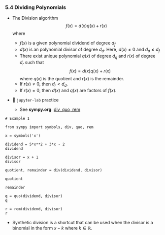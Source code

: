 ### 5.4 Dividing Polynomials

- The Division algorithm
$$ f(x) = d(x) q(x) + r(x) $$
where 
    - $f(x)$ is a given polynomial dividend of degree $d_f$
    - $d(x)$ is an polynomial divisor of degree $d_d$. Here, $d(x) \neq 0$ and $d_d \leq d_f$
     - There exist unique polynomial $q(x)$  of degree $d_q$ and $r(x)$ of degree $d_r$ such that
$$ f(x) = d(x)q(x) + r(x) $$
where $q(x)$ is the quotient and $r(x)$ is the remainder.
    - If $r(x) \neq 0$, then $d_r < d_d$.
    - If $r(x) = 0$, then $d(x)$ and $q(x)$ are factors of $f(x)$.
    


- 🎯 `jupyter-lab` practice
    - See **sympy.org**: [div, quo, rem](https://docs.sympy.org/latest/modules/polys/reference.html?highlight=div#sympy.polys.polytools.div)

```
# Example 1

from sympy import symbols, div, quo, rem

x = symbols('x')

dividend = 5*x**2 + 3*x - 2
dividend

divisor = x + 1
divisor

quotient, remainder = div(dividend, divisor)

quotient

remainder

q = quo(dividend, divisor)
q

r = rem(dividend, divisor)
r
```

- Synthetic division is a shortcut that can be used when the divisor is a binomial in the form $x − k$ where $k \in \mathbb{R}$.